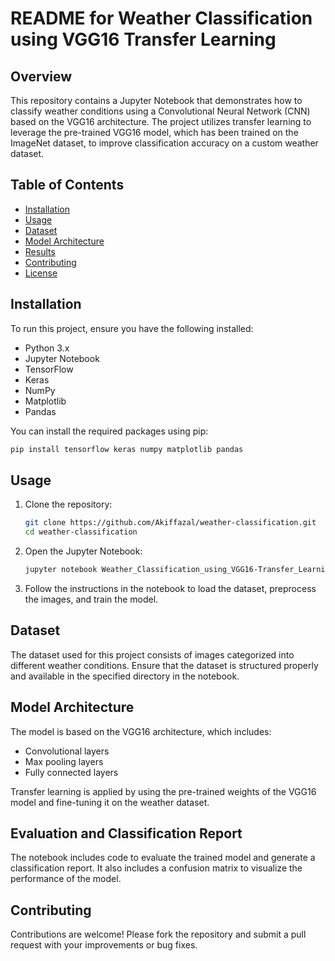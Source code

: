 # README for Weather Classification using VGG16 Transfer Learning

## Overview

This repository contains a Jupyter Notebook that demonstrates how to classify weather conditions using a Convolutional Neural Network (CNN) based on the VGG16 architecture. The project utilizes transfer learning to leverage the pre-trained VGG16 model, which has been trained on the ImageNet dataset, to improve classification accuracy on a custom weather dataset.

## Table of Contents

- [Installation](#installation)
- [Usage](#usage)
- [Dataset](#dataset)
- [Model Architecture](#model-architecture)
- [Results](#results)
- [Contributing](#contributing)
- [License](#license)

## Installation

To run this project, ensure you have the following installed:

- Python 3.x
- Jupyter Notebook
- TensorFlow
- Keras
- NumPy
- Matplotlib
- Pandas

You can install the required packages using pip:

```bash
pip install tensorflow keras numpy matplotlib pandas
```

## Usage

1. Clone the repository:

   ```bash
   git clone https://github.com/Akiffazal/weather-classification.git
   cd weather-classification
   ```

2. Open the Jupyter Notebook:

   ```bash
   jupyter notebook Weather_Classification_using_VGG16-Transfer_Learning.ipynb
   ```

3. Follow the instructions in the notebook to load the dataset, preprocess the images, and train the model.

## Dataset

The dataset used for this project consists of images categorized into different weather conditions. Ensure that the dataset is structured properly and available in the specified directory in the notebook.

## Model Architecture

The model is based on the VGG16 architecture, which includes:

- Convolutional layers
- Max pooling layers
- Fully connected layers

Transfer learning is applied by using the pre-trained weights of the VGG16 model and fine-tuning it on the weather dataset.

## Evaluation and Classification Report

The notebook includes code to evaluate the trained model and generate a classification report. It also includes a confusion matrix to visualize the performance of the model.

## Contributing

Contributions are welcome! Please fork the repository and submit a pull request with your improvements or bug fixes.

